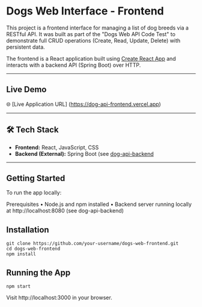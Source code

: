 # Dogs Web Interface - Frontend

This project is a frontend interface for managing a list of dog breeds via a RESTful API. It was built as part of the "Dogs Web API Code Test" to demonstrate full CRUD operations (Create, Read, Update, Delete) with persistent data.

The frontend is a React application built using [Create React App](https://github.com/facebook/create-react-app) and interacts with a backend API (Spring Boot) over HTTP.

---

## Live Demo

🌐 [Live Application URL] (https://dog-api-frontend.vercel.app)

---

## 🛠 Tech Stack

- **Frontend:** React, JavaScript, CSS
- **Backend (External):** Spring Boot (see [dog-api-backend](https://github.com/vcxxx/dog-api-backend)
---

## Getting Started

To run the app locally:

Prerequisites
	•	Node.js and npm installed
	•	Backend server running locally at http://localhost:8080 (see dog-api-backend)

 ## Installation

 ```
git clone https://github.com/your-username/dogs-web-frontend.git
cd dogs-web-frontend
npm install
```

 ## Running the App
 ```
npm start
```
Visit http://localhost:3000 in your browser.


